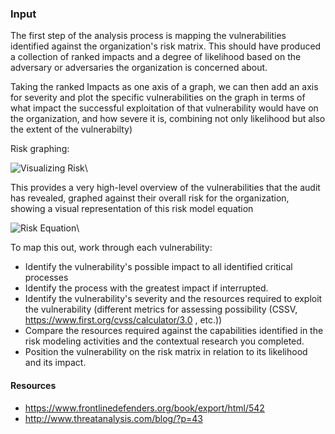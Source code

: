 ### Input

The first step of the analysis process is mapping the vulnerabilities identified against the organization's risk matrix.  This should have produced a collection of ranked impacts and a degree of likelihood based on the adversary or adversaries the organization is concerned about.


Taking the ranked Impacts as one axis of a graph, we can then add an axis for severity and plot the specific vulnerabilities on the graph in terms of what impact the successful exploitation of that vulnerability would have on the organization, and how severe it is, combining not only likelihood but also the extent of the vulnerabilty)

Risk graphing:

![Visualizing Risk](images/matrices/impact_vs_severity.svg)\

This provides a very high-level overview of the vulnerabilities that the audit has revealed, graphed against their overall risk for the organization, showing a visual representation of this risk model equation

![Risk Equation](images/risk_equation.svg)\

To map this out, work through each vulnerability:

 * Identify the vulnerability's possible impact to all identified critical processes
 * Identify the process with the greatest impact if interrupted.
 * Identify the vulnerability's severity and the resources required to exploit the vulnerability  (different metrics for assessing possibility  (CSSV, https://www.first.org/cvss/calculator/3.0 , etc.))
 * Compare the resources required against the capabilities identified in the risk modeling activities and the contextual research you completed.
 * Position the vulnerability on the risk matrix in relation to its likelihood and its impact.

 

#### Resources
 * https://www.frontlinedefenders.org/book/export/html/542
 * http://www.threatanalysis.com/blog/?p=43
